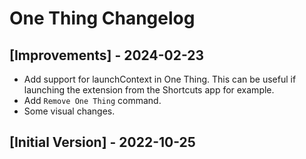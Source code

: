 # One Thing Changelog

## [Improvements] - 2024-02-23

- Add support for launchContext in One Thing. This can be useful if launching the extension from the Shortcuts app for example.
- Add `Remove One Thing` command.
- Some visual changes.

## [Initial Version] - 2022-10-25
